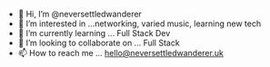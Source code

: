 - 👋 Hi, I’m @neversettledwanderer
- 👀 I’m interested in ...networking, varied music, learning new tech
- 🌱 I’m currently learning ... Full Stack Dev
- 💞️ I’m looking to collaborate on ... Full Stack 
- 📫 How to reach me ... hello@neversettledwanderer.uk

<!---
neversettledwanderer/neversettledwanderer is a ✨ special ✨ repository because its `README.md` (this file) appears on your GitHub profile.
You can click the Preview link to take a look at your changes.
--->
